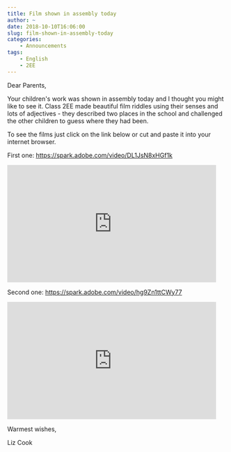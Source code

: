 ```yaml
---
title: Film shown in assembly today
author: ~
date: 2018-10-10T16:06:00
slug: film-shown-in-assembly-today
categories:
    - Announcements
tags:
    - English
    - 2EE
---
```


Dear Parents,

Your children's work was shown in assembly today and I thought you might like to see it.  Class 2EE made beautiful film riddles using their senses and lots of adjectives - they described two places in the school and challenged the other children to guess where they had been.

To see the films just click on the link below or cut and paste it into your internet browser.

First one: https://spark.adobe.com/video/DL1JsN8xHGf1k

<iframe src="https://spark.adobe.com/video/DL1JsN8xHGf1k/embed" width="480" height="270" frameborder="0" allowfullscreen></iframe>

Second one: https://spark.adobe.com/video/hg9Zn1ttCWy77

<iframe src="https://spark.adobe.com/video/hg9Zn1ttCWy77/embed" width="480" height="270" frameborder="0" allowfullscreen></iframe>

Warmest wishes,

Liz Cook
